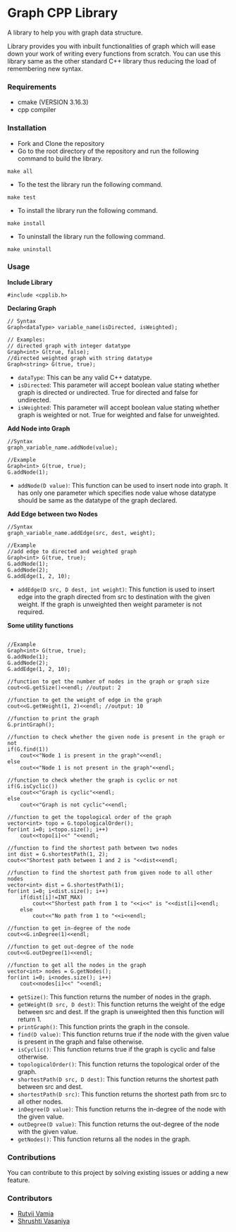 # Graph CPP Library

A library to help you with graph data structure.

Library provides you with inbuilt functionalities of graph which will ease down your work of writing every functions from scratch. You can use this library same as the other standard C++ library thus reducing the load of remembering new syntax. 

### Requirements
- cmake (VERSION 3.16.3)
- cpp compiler 

### Installation
- Fork and Clone the repository
- Go to the root directory of the repository and run the following command to build the library.
```
make all
```
- To the test the library run the following command.
```
make test
```

- To install the library run the following command.
```
make install
```

- To uninstall the library run the following command.
```
make uninstall
```

### Usage

**Include Library**
```
#include <cpplib.h>
```

**Declaring Graph**
```
// Syntax
Graph<dataType> variable_name(isDirected, isWeighted);

// Examples:
// directed graph with integer datatype
Graph<int> G(true, false);
//directed weighted graph with string datatype
Graph<string> G(true, true);
```

- `dataType`: This can be any valid C++ datatype.
- `isDirected`: This parameter will accept boolean value stating whether graph is directed or undirected. True for directed and false for undirected.
- `isWeighted`: This parameter will accept boolean value stating whether graph is weighted or not. True for weighted and false for unweighted.  


**Add Node into Graph**
```
//Syntax
graph_variable_name.addNode(value);

//Example
Graph<int> G(true, true);
G.addNode(1);
```
- `addNode(D value)`: This function can be used to insert node into graph. It has only one parameter which specifies node value whose datatype should be same as the datatype of the graph declared.

**Add Edge between two Nodes**
```
//Syntax
graph_variable_name.addEdge(src, dest, weight);

//Example
//add edge to directed and weighted graph
Graph<int> G(true, true);
G.addNode(1);
G.addNode(2);
G.addEdge(1, 2, 10);
```

- `addEdge(D src, D dest, int weight)`: This function is used to insert edge into the graph directed from src to destination with the given weight. If the graph is unweighted then weight parameter is not required. 

**Some utility functions**
```

//Example
Graph<int> G(true, true);
G.addNode(1);
G.addNode(2);
G.addEdge(1, 2, 10);

//function to get the number of nodes in the graph or graph size
cout<<G.getSize()<<endl; //output: 2

//function to get the weight of edge in the graph
cout<<G.getWeight(1, 2)<<endl; //output: 10

//function to print the graph
G.printGraph();

//function to check whether the given node is present in the graph or not
if(G.find(1))
    cout<<"Node 1 is present in the graph"<<endl;
else
    cout<<"Node 1 is not present in the graph"<<endl;

//function to check whether the graph is cyclic or not
if(G.isCyclic())
    cout<<"Graph is cyclic"<<endl;
else
    cout<<"Graph is not cyclic"<<endl;

//function to get the topological order of the graph
vector<int> topo = G.topologicalOrder();
for(int i=0; i<topo.size(); i++)
    cout<<topo[i]<<" "<<endl;

//function to find the shortest path between two nodes
int dist = G.shortestPath(1, 2);
cout<<"Shortest path between 1 and 2 is "<<dist<<endl;

//function to find the shortest path from given node to all other nodes
vector<int> dist = G.shortestPath(1);
for(int i=0; i<dist.size(); i++)
    if(dist[i]!=INT_MAX)
        cout<<"Shortest path from 1 to "<<i<<" is "<<dist[i]<<endl;
    else
        cout<<"No path from 1 to "<<i<<endl;

//function to get in-degree of the node
cout<<G.inDegree(1)<<endl;

//function to get out-degree of the node
cout<<G.outDegree(1)<<endl;

//function to get all the nodes in the graph
vector<int> nodes = G.getNodes();
for(int i=0; i<nodes.size(); i++)
    cout<<nodes[i]<<" "<<endl;
```
- `getSize()`: This function returns the number of nodes in the graph.  
- `getWeight(D src, D dest)`: This function returns the weight of the edge between src and dest. If the graph is unweighted then this function will return 1.
- `printGraph()`: This function prints the graph in the console.
- `find(D value)`: This function returns true if the node with the given value is present in the graph and false otherwise.
- `isCyclic()`: This function returns true if the graph is cyclic and false otherwise.
- `topologicalOrder()`: This function returns the topological order of the graph.
- `shortestPath(D src, D dest)`: This function returns the shortest path between src and dest.
- `shortestPath(D src)`: This function returns the shortest path from src to all other nodes.
- `inDegree(D value)`: This function returns the in-degree of the node with the given value.
- `outDegree(D value)`: This function returns the out-degree of the node with the given value.
- `getNodes()`: This function returns all the nodes in the graph.

### Contributions

You can contribute to this project by solving existing issues or adding a new feature.



### Contributors
- <a href="https://github.com/RutvijDv">Rutvij Vamja</a>
- <a href="https://github.com/shrushti22">Shrushti Vasaniya</a>
